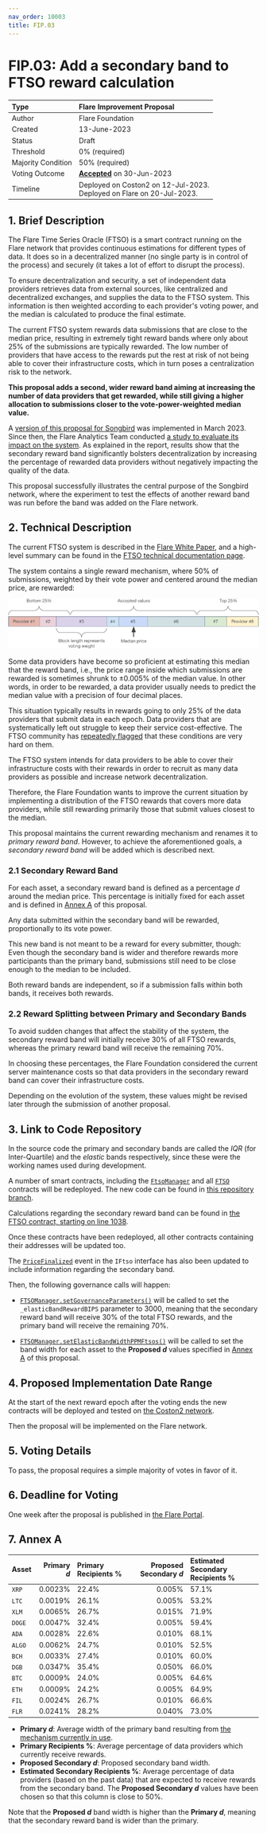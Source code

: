 ```yaml
---
nav_order: 10003
title: FIP.03
---
```


# FIP.03: Add a secondary band to FTSO reward calculation

| Type               | Flare Improvement Proposal                  |
| :----------------- | :------------------------------------------ |
| Author             | Flare Foundation                            |
| Created            | 13-June-2023                                |
| Status             | Draft                                       |
| Threshold          | 0% (required)                               |
| Majority Condition | 50% (required)                              |
| Voting Outcome     | [**Accepted**][ProposalLink] on 30-Jun-2023 |
| Timeline           | Deployed on Coston2 on 12-Jul-2023.<br>Deployed on Flare on 20-Jul-2023. |

[ProposalLink]: https://portal.flare.network/proposal/view/102346860651209103299352271877494040880208493959912687607164289066303939599680?chainId=14

## 1. Brief Description

The Flare Time Series Oracle (FTSO) is a smart contract running on the Flare network that provides continuous estimations for different types of data. It does so in a decentralized manner (no single party is in control of the process) and securely (it takes a lot of effort to disrupt the process).

To ensure decentralization and security, a set of independent data providers retrieves data from external sources, like centralized and decentralized exchanges, and supplies the data to the FTSO system. This information is then weighted according to each provider's voting power, and the median is calculated to produce the final estimate.

The current FTSO system rewards data submissions that are close to the median price, resulting in extremely tight reward bands where only about 25% of the submissions are typically rewarded. The low number of providers that have access to the rewards put the rest at risk of not being able to cover their infrastructure costs, which in turn poses a centralization risk to the network.

**This proposal adds a second, wider reward band aiming at increasing the number of data providers that get rewarded, while still giving a higher allocation to submissions closer to the vote-power-weighted median value.**

A [version of this proposal for Songbird](../STP/STP_2.md) was implemented in March 2023. Since then, the Flare Analytics Team conducted [a study to evaluate its impact on the system](https://flare.network/wp-content/uploads/Flare-Analytics-Report-02-Impact-of-the-secondary-FTSO-reward-band.pdf). As explained in the report, results show that the secondary reward band significantly bolsters decentralization by increasing the percentage of rewarded data providers without negatively impacting the quality of the data.

This proposal successfully illustrates the central purpose of the Songbird network, where the experiment to test the effects of another reward band was run before the band was added on the Flare network.

## 2. Technical Description

The current FTSO system is described in the [Flare White Paper](https://flare.network/wp-content/uploads/Flare-White-Paper-v2.pdf), and a high-level summary can be found in the [FTSO technical documentation page](https://docs.flare.network/tech/ftso/).

The system contains a single reward mechanism, where 50% of submissions, weighted by their vote power and centered around the median price, are rewarded:

![price](../assets/ftso_reward_mechanism.png)

Some data providers have become so proficient at estimating this median that the reward band, i.e., the price range inside which submissions are rewarded is sometimes shrunk to ±0.005% of the median value.
In other words, in order to be rewarded, a data provider usually needs to predict the median value with a precision of four decimal places.

This situation typically results in rewards going to only 25% of the data providers that submit data in each epoch.
Data providers that are systematically left out struggle to keep their service cost-effective.
The FTSO community has [repeatedly flagged](https://twitter.com/ftso_au/status/1617352195137236994) that these conditions are very hard on them.

The FTSO system intends for data providers to be able to cover their infrastructure costs with their rewards in order to recruit as many data providers as possible and increase network decentralization.

Therefore, the Flare Foundation wants to improve the current situation by implementing a distribution of the FTSO rewards that covers more data providers, while still rewarding primarily those that submit values closest to the median.

This proposal maintains the current rewarding mechanism and renames it to _primary reward band_.
However, to achieve the aforementioned goals, a _secondary reward band_ will be added which is described next.

### 2.1 Secondary Reward Band

For each asset, a secondary reward band is defined as a percentage _d_ around the median price.
This percentage is initially fixed for each asset and is defined in [Annex A](#annex-a) of this proposal.

Any data submitted within the secondary band will be rewarded, proportionally to its vote power.

This new band is not meant to be a reward for every submitter, though: Even though the secondary band is wider and therefore rewards more participants than the primary band, submissions still need to be close enough to the median to be included.

Both reward bands are independent, so if a submission falls within both bands, it receives both rewards.

### 2.2 Reward Splitting between Primary and Secondary Bands

To avoid sudden changes that affect the stability of the system, the secondary reward band will initially receive 30% of all FTSO rewards, whereas the primary reward band will receive the remaining 70%.

In choosing these percentages, the Flare Foundation considered the current server maintenance costs so that data providers in the secondary reward band can cover their infrastructure costs.

Depending on the evolution of the system, these values might be revised later through the submission of another proposal.

## 3. Link to Code Repository

In the source code the primary and secondary bands are called the _IQR_ (for Inter-Quartile) and the _elastic_ bands respectively, since these were the working names used during development.

A number of smart contracts, including the [`FtsoManager`](https://gitlab.com/flarenetwork/flare-smart-contracts/-/blob/master/contracts/ftso/implementation/FtsoManager.sol) and all [`FTSO`](https://gitlab.com/flarenetwork/flare-smart-contracts/-/blob/master/contracts/ftso/implementation/Ftso.sol) contracts will be redeployed.
The new code can be found in [this repository branch](https://gitlab.com/flarenetwork/flare-smart-contracts/-/tree/master/contracts).

Calculations regarding the secondary reward band can be found in [the FTSO contract, starting on line 1038](https://gitlab.com/flarenetwork/flare-smart-contracts/-/blob/master/contracts/ftso/implementation/Ftso.sol#L1038).

Once these contracts have been redeployed, all other contracts containing their addresses will be updated too.

The [`PriceFinalized`](https://gitlab.com/flarenetwork/flare-smart-contracts/-/blob/master/contracts/userInterfaces/IFtso.sol#L25) event in the `IFtso` interface has also been updated to include information regarding the secondary band.

Then, the following governance calls will happen:

* [`FTSOManager.setGovernanceParameters()`](https://gitlab.com/flarenetwork/flare-smart-contracts/-/blob/master/contracts/ftso/implementation/FtsoManager.sol#L391) will be called to set the `_elasticBandRewardBIPS` parameter to 3000, meaning that the secondary reward band will receive 30% of the total FTSO rewards, and the primary band will receive the remaining 70%.

* [`FTSOManager.setElasticBandWidthPPMFtsos()`](https://gitlab.com/flarenetwork/flare-smart-contracts/-/blob/master/contracts/ftso/implementation/FtsoManager.sol#L444) will be called to set the band width for each asset to the **Proposed _d_** values specified in [Annex A](#annex-a) of this proposal.

## 4. Proposed Implementation Date Range

At the start of the next reward epoch after the voting ends the new contracts will be deployed and tested on [the Coston2 network](https://docs.flare.network/dev/reference/network-configs/).

Then the proposal will be implemented on the Flare network.

## 5. Voting Details

To pass, the proposal requires a simple majority of votes in favor of it.

## 6. Deadline for Voting

One week after the proposal is published in [the Flare Portal](https://portal.flare.network/).

## 7. Annex A

| Asset  | Primary _d_ | Primary Recipients % | Proposed Secondary _d_ | Estimated Secondary Recipients % |
| :----- | ----------: | :------------------- | ---------------------: | :------------------------------- |
| `XRP`  |     0.0023% | 22.4%                |                 0.005% | 57.1%                            |
| `LTC`  |     0.0019% | 26.1%                |                 0.005% | 53.2%                            |
| `XLM`  |     0.0065% | 26.7%                |                 0.015% | 71.9%                            |
| `DOGE` |     0.0047% | 32.4%                |                 0.005% | 59.4%                            |
| `ADA`  |     0.0028% | 22.6%                |                 0.010% | 68.1%                            |
| `ALGO` |     0.0062% | 24.7%                |                 0.010% | 52.5%                            |
| `BCH`  |     0.0033% | 27.4%                |                 0.010% | 60.0%                            |
| `DGB`  |     0.0347% | 35.4%                |                 0.050% | 66.0%                            |
| `BTC`  |     0.0009% | 24.0%                |                 0.005% | 64.6%                            |
| `ETH`  |     0.0009% | 24.2%                |                 0.005% | 64.9%                            |
| `FIL`  |     0.0024% | 26.7%                |                 0.010% | 66.6%                            |
| `FLR`  |     0.0241% | 28.2%                |                 0.040% | 73.0%                            |

* **Primary _d_**: Average width of the primary band resulting from [the mechanism currently in use](https://docs.flare.network/tech/ftso/).
* **Primary Recipients %**: Average percentage of data providers which currently receive rewards.
* **Proposed Secondary _d_**: Proposed secondary band width.
* **Estimated Secondary Recipients %**: Average percentage of data providers (based on the past data) that are expected to receive rewards from the secondary band.
    The **Proposed Secondary _d_** values have been chosen so that this column is close to 50%.

Note that the **Proposed _d_** band width is higher than the **Primary _d_**, meaning that the secondary reward band is wider than the primary.
